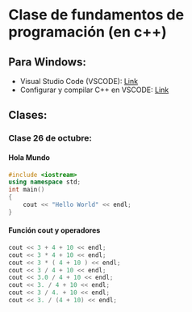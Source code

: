 # Clase de fundamentos de programación (en c++)

## Para Windows:
- Visual Studio Code (VSCODE): [Link](https://code.visualstudio.com/Download)
- Configurar y compilar C++ en VSCODE: [Link](https://code.visualstudio.com/docs/languages/cpp)

## Clases:

### Clase 26 de octubre:

#### Hola Mundo

```c++
#include <iostream>
using namespace std;
int main()
{
    cout << "Hello World" << endl;
}
```

#### Función cout y operadores

```c++
cout << 3 + 4 + 10 << endl;
cout << 3 * 4 + 10 << endl;
cout << 3 * ( 4 + 10 ) << endl;
cout << 3 / 4 + 10 << endl;
cout << 3.0 / 4 + 10 << endl;
cout << 3. / 4 + 10 << endl;
cout << 3 / 4. + 10 << endl;
cout << 3. / (4 + 10) << endl;
```
